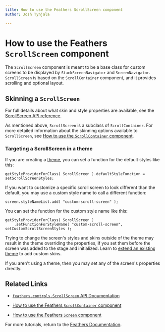 ```yaml
---
title: How to use the Feathers ScrollScreen component  
author: Josh Tynjala

---
```

# How to use the Feathers `ScrollScreen` component

The `ScrollScreen` component is meant to be a base class for custom screens to be displayed by `StackScreenNavigator` and `ScreenNavigator`. `ScrollScreen` is based on the `ScrollContainer` component, and it provides scrolling and optional layout.

## Skinning a `ScrollScreen`

For full details about what skin and style properties are available, see the [ScrollScreen API reference](../api-reference/feathers/controls/ScrollScreen.html).

As mentioned above, `ScrollScreen` is a subclass of `ScrollContainer`. For more detailed information about the skinning options available to `ScrollScreen`, see [How to use the `ScrollContainer` component](button.html).

### Targeting a ScrollScreen in a theme

If you are creating a [theme](themes.html), you can set a function for the default styles like this:

``` code
getStyleProviderForClass( ScrollScreen ).defaultStyleFunction = setScrollScreenStyles;
```

If you want to customize a specific scroll screen to look different than the default, you may use a custom style name to call a different function:

``` code
screen.styleNameList.add( "custom-scroll-screen" );
```

You can set the function for the custom style name like this:

``` code
getStyleProviderForClass( ScrollScreen )
    .setFunctionForStyleName( "custom-scroll-screen", setCustomScrollScreenStyles );
```

Trying to change the screen's styles and skins outside of the theme may result in the theme overriding the properties, if you set them before the screen was added to the stage and initialized. Learn to [extend an existing theme](extending-themes.html) to add custom skins.

If you aren't using a theme, then you may set any of the screen's properties directly.

## Related Links

-   [`feathers.controls.ScrollScreen` API Documentation](../api-reference/feathers/controls/ScrollScreen.html)

-   [How to use the Feathers `ScrollContainer` component](scroll-container.html)

-   [How to use the Feathers `Screen` component](screen.html)

For more tutorials, return to the [Feathers Documentation](index.html).


